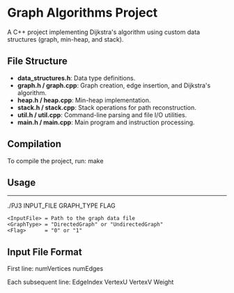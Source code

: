 # Graph Algorithms Project

A C++ project implementing Dijkstra's algorithm using custom data structures (graph, min-heap, and stack).

## File Structure

- **data_structures.h**: Data type definitions.
- **graph.h / graph.cpp**: Graph creation, edge insertion, and Dijkstra's algorithm.
- **heap.h / heap.cpp**: Min-heap implementation.
- **stack.h / stack.cpp**: Stack operations for path reconstruction.
- **util.h / util.cpp**: Command-line parsing and file I/O utilities.
- **main.h / main.cpp**: Main program and instruction processing.

## Compilation

To compile the project, run:
make

## Usage
-----
./PJ3 INPUT_FILE GRAPH_TYPE FLAG

    <InputFile> = Path to the graph data file
    <GraphType> = "DirectedGraph" or "UndirectedGraph"
    <Flag>      = "0" or "1"

Input File Format
----------------
First line: 
    numVertices numEdges

Each subsequent line:
    EdgeIndex VertexU VertexV Weight
